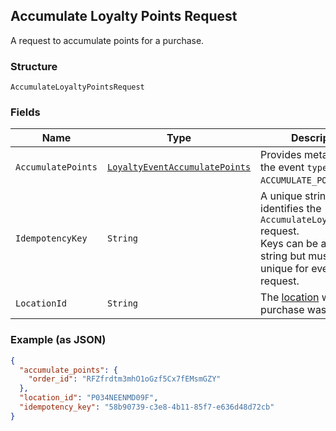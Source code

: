 ## Accumulate Loyalty Points Request

A request to accumulate points for a purchase.

### Structure

`AccumulateLoyaltyPointsRequest`

### Fields

| Name | Type | Description | Getter |
|  --- | --- | --- | --- |
| `AccumulatePoints` | [`LoyaltyEventAccumulatePoints`](/doc/models/loyalty-event-accumulate-points.md) | Provides metadata when the event `type` is `ACCUMULATE_POINTS`. | LoyaltyEventAccumulatePoints getAccumulatePoints() |
| `IdempotencyKey` | `String` | A unique string that identifies the `AccumulateLoyaltyPoints` request. <br>Keys can be any valid string but must be unique for every request. | String getIdempotencyKey() |
| `LocationId` | `String` | The [location](#type-Location) where the purchase was made. | String getLocationId() |

### Example (as JSON)

```json
{
  "accumulate_points": {
    "order_id": "RFZfrdtm3mhO1oGzf5Cx7fEMsmGZY"
  },
  "location_id": "P034NEENMD09F",
  "idempotency_key": "58b90739-c3e8-4b11-85f7-e636d48d72cb"
}
```

